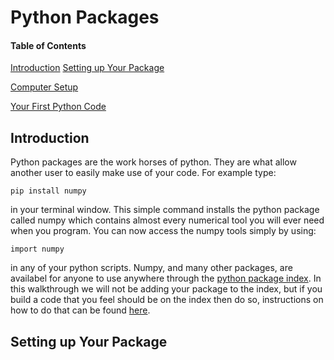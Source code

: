 # Python Packages

#### Table of Contents

[Introduction](#introduction)
[Setting up Your Package](#setting-up-your-package)

[Computer Setup](#computer-setup)

[Your First Python Code](#your-first-python-code)

## Introduction

Python packages are the work horses of python. They are what allow
another user to easily make use of your code. For example type:

```
pip install numpy
```

in your terminal window. This simple command installs the python
package called numpy which contains almost every numerical tool you
will ever need when you program. You can now access the numpy tools
simply by using:

```
import numpy
```

in any of your python scripts. Numpy, and many other packages, are
availabel for anyone to use anywhere through the [python package
index](https://pypi.python.org/pypi). In this walkthrough we will not
be adding your package to the index, but if you build a code that you
feel should be on the index then do so, instructions on how to do that
can be found
[here](http://the-hitchhikers-guide-to-packaging.readthedocs.io/en/latest/contributing.html).


## Setting up Your Package